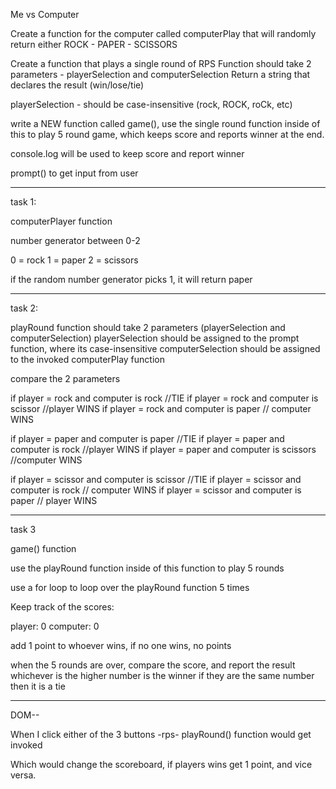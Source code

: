 Me vs Computer

Create a function for the computer called computerPlay that will randomly return either ROCK - PAPER - SCISSORS

Create a function that plays a single round of RPS
  Function should take 2 parameters - playerSelection and computerSelection
  Return a string that declares the result (win/lose/tie)

playerSelection - should be case-insensitive (rock, ROCK, roCk, etc)


write a NEW function called game(), use the single round function inside of this to play 5 round game, which keeps score and reports winner at the end. 

console.log will be used to keep score and report winner

prompt() to get input from user

---------------------------------------
task 1:

computerPlayer function

number generator between 0-2

0 = rock
1 = paper
2 = scissors

if the random number generator picks 1, it will return paper


-------
task 2:

playRound function 
  should take 2 parameters (playerSelection and computerSelection)
  playerSelection should be assigned to the prompt function, where its case-insensitive
  computerSelection should be assigned to the invoked computerPlay function

  compare the 2 parameters

  if player = rock and computer is rock //TIE
  if player = rock and computer is scissor //player WINS
  if player = rock and computer is paper // computer WINS

  if player = paper and computer is paper //TIE
  if player = paper and computer is rock //player WINS
  if player = paper and computer is scissors //computer WINS

  if player = scissor and computer is scissor //TIE
  if player = scissor and computer is rock // computer WINS
  if player = scissor and computer is paper // player WINS
  

-------
task 3

game() function

use the playRound function inside of this function to play 5 rounds

use a for loop to loop over the playRound function 5 times

Keep track of the scores:

player: 0
computer: 0

add 1 point to whoever wins, if no one wins, no points

when the 5 rounds are over, compare the score, and report the result whichever is the higher number is the winner
if they are the same number then it is a tie



------------------------------------------------
DOM--

When I click either of the 3 buttons -rps-
playRound() function would get invoked 

Which would change the scoreboard, if players wins get 1 point, and vice versa.






